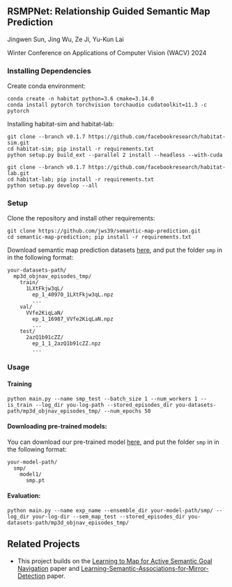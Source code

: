 ## RSMPNet: Relationship Guided Semantic Map Prediction

Jingwen Sun, Jing Wu, Ze Ji, Yu-Kun Lai

Winter Conference on Applications of Computer Vision (WACV) 2024

### Installing Dependencies

Create conda environment:

```
conda create -n habitat python=3.6 cmake=3.14.0
conda install pytorch torchvision torchaudio cudatoolkit=11.3 -c pytorch
```

Installing habitat-sim and habitat-lab:

```` 
git clone --branch v0.1.7 https://github.com/facebookresearch/habitat-sim.git
cd habitat-sim; pip install -r requirements.txt
python setup.py build_ext --parallel 2 install --headless --with-cuda

git clone --branch v0.1.7 https://github.com/facebookresearch/habitat-lab.git
cd habitat-lab; pip install -r requirements.txt 
python setup.py develop --all
````



### Setup

Clone the repository and install other requirements:

```
git clone https://github.com/jws39/semantic-map-prediction.git
cd semantic-map-prediction; pip install -r requirements.txt
```

Download semantic map prediction datasets [here](https://www.dropbox.com/scl/fi/4dpko4s8fhm1bj3lbx9ng/datasets.zip?rlkey=nuvpibd5cus5cioiqtk3v1fz2&dl=0), and put the folder `smp` in in the following format:

```
your-datasets-path/
  mp3d_objnav_episodes_tmp/
    train/
      1LXtFkjw3qL/
        ep_1_40970_1LXtFkjw3qL.npz
        ...
    val/
      VVfe2KiqLaN/
        ep_1_16987_VVfe2KiqLaN.npz
        ...
    test/
      2azQ1b91cZZ/
        ep_1_1_2azQ1b91cZZ.npz
        ...
```



### Usage

#### Training

```
python main.py --name smp_test --batch_size 1 --num_workers 1 --is_train --log_dir you-log-path --stored_episodes_dir you-datasets-path/mp3d_objnav_episodes_tmp/ --num_epochs 50
```



#### Downloading pre-trained models: 

You can download our pre-trained model [here](https://www.dropbox.com/scl/fo/z2kj03w1eq86sx33n91h2/h?rlkey=6wlpclxzblollb4wyhkf8i6a2&dl=0), and put the folder `smp` in in the following format:

```
your-model-path/
  smp/
    model1/
      smp.pt
```

#### Evaluation:

```
python main.py --name exp_name --ensemble_dir your-model-path/smp/ --log_dir your-log-dir --sem_map_test --stored_episodes_dir you-datasets-path/mp3d_objnav_episodes_tmp/ 
```

## Related Projects

- This project builds on the [Learning to Map for Active Semantic Goal Navigation](https://github.com/ggeorgak11/L2M#learning-to-map-for-active-semantic-goal-navigation) paper and [Learning-Semantic-Associations-for-Mirror-Detection](https://github.com/guanhuankang/Learning-Semantic-Associations-for-Mirror-Detection) paper.



